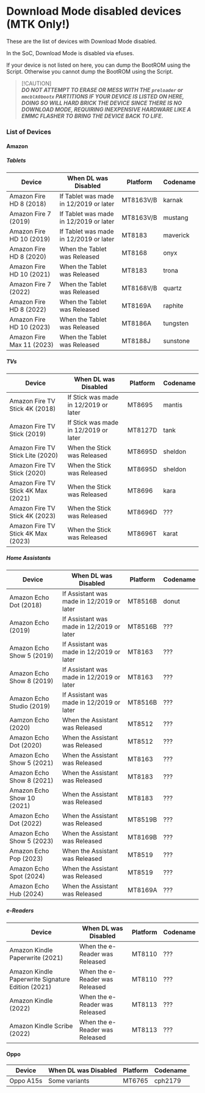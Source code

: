 # Download Mode disabled devices (MTK Only!)
These are the list of devices with Download Mode disabled.

In the SoC, Download Mode is disabled via efuses.

If your device is not listed on here, you can dump the BootROM using the Script. Otherwise you cannot dump the BootROM using the Script.

> [!CAUTION]\
> ***__DO NOT ATTEMPT TO ERASE OR MESS WITH THE `preloader` or `mmcblk0bootx` PARTITIONS IF YOUR DEVICE IS LISTED ON HERE, DOING SO WILL HARD BRICK THE DEVICE SINCE THERE IS NO DOWNLOAD MODE, REQUIRING INEXPENSIVE HARDWARE LIKE A EMMC FLASHER TO BRING THE DEVICE BACK TO LIFE.__***

### List of Devices
#### Amazon
##### Tablets
| Device | When DL was Disabled | Platform | Codename |
| ------------- | ------------- | ------------- | ------------- |
| Amazon Fire HD 8 (2018)  | If Tablet was made in 12/2019 or later | MT8163V/B | karnak |
| Amazon Fire 7 (2019)  | If Tablet was made in 12/2019 or later | MT8163V/B | mustang |
| Amazon Fire HD 10 (2019)  | If Tablet was made in 12/2019 or later | MT8183 | maverick |
| Amazon Fire HD 8 (2020) | When the Tablet was Released | MT8168 | onyx |
| Amazon Fire HD 10 (2021) | When the Tablet was Released | MT8183 | trona |
| Amazon Fire 7 (2022) | When the Tablet was Released | MT8168V/B | quartz |
| Amazon Fire HD 8 (2022) | When the Tablet was Released | MT8169A | raphite |
| Amazon Fire HD 10 (2023) | When the Tablet was Released | MT8186A | tungsten |
| Amazon Fire Max 11 (2023) | When the Tablet was Released | MT8188J | sunstone |
##### TVs
| Device | When DL was Disabled | Platform | Codename |
| ------------- | ------------- | ------------- | ------------- |
| Amazon Fire TV Stick 4K (2018)  | If Stick was made in 12/2019 or later | MT8695 | mantis |
| Amazon Fire TV Stick (2019) | If Stick was made in 12/2019 or later | MT8127D | tank |
| Amazon Fire TV Stick Lite (2020) | When the Stick was Released | MT8695D | sheldon |
| Amazon Fire TV Stick (2020) | When the Stick was Released | MT8695D | sheldon |
| Amazon Fire TV Stick 4K Max (2021) | When the Stick was Released | MT8696 | kara |
| Amazon Fire TV Stick 4K (2023) | When the Stick was Released | MT8696D | ??? |
| Amazon Fire TV Stick 4K Max (2023) | When the Stick was Released | MT8696T | karat |
##### Home Assistants
| Device | When DL was Disabled | Platform | Codename |
| ------------- | ------------- | ------------- | ------------- |
| Amazon Echo Dot (2018)  | If Assistant was made in 12/2019 or later | MT8516B | donut |
| Amazon Echo (2019) | If Assistant was made in 12/2019 or later | MT8516B | ??? |
| Amazon Echo Show 5 (2019) | If Assistant was made in 12/2019 or later | MT8163 | ??? |
| Amazon Echo Show 8 (2019) | If Assistant was made in 12/2019 or later | MT8163 | ??? |
| Amazon Echo Studio (2019) | If Assistant was made in 12/2019 or later | MT8516B | ??? |
| Aamzon Echo (2020) | When the Assistant was Released | MT8512 | ??? |
| Amazon Echo Dot (2020) | When the Assistant was Released | MT8512 | ??? |
| Amazon Echo Show 5 (2021) | When the Assistant was Released | MT8163 | ??? |
| Amazon Echo Show 8 (2021) | When the Assistant was Released | MT8183 | ??? |
| Amazon Echo Show 10 (2021) | When the Assistant was Released | MT8183 | ??? |
| Amazon Echo Dot (2022) | When the Assistant was Released | MT8519B | ??? |
| Amazon Echo Show 5 (2023) | When the Assistant was Released | MT8169B | ??? |
| Amazon Echo Pop (2023) | When the Assistant was Released | MT8519 | ??? |
| Amazon Echo Spot (2024) | When the Assistant was Released | MT8519 | ??? |
| Amazon Echo Hub (2024) | When the Assistant was Released | MT8169A | ??? |
##### e-Readers
| Device | When DL was Disabled | Platform | Codename |
| ------------- | ------------- | ------------- | ------------- |
| Amazon Kindle Paperwrite (2021) | When the e-Reader was Released | MT8110 | ??? |
| Amazon Kindle Paperwrite Signature Edition (2021) | When the e-Reader was Released | MT8110 | ??? |
| Amazon Kindle (2022)  | When the e-Reader was Released | MT8113 | ??? |
| Amazon Kindle Scribe (2022) | When the e-Reader was Released | MT8113 | ??? |
#### Oppo
| Device | When DL was Disabled | Platform | Codename |
| ------------- | ------------- | ------------- | ------------- |
| Oppo A15s | Some variants | MT6765 | cph2179 |
